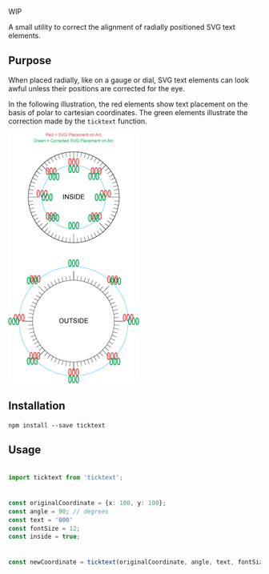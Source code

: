 WIP

A small utility to correct the alignment of radially positioned SVG text elements.


## Purpose
When placed radially, like on a gauge or dial, SVG text elements can look awful unless their positions are corrected for the eye.

In the following illustration, the red elements show text placement on the basis of polar to cartesian coordinates.
The green elements illustrate the correction made by the `ticktext` function.

![SVG Text Alignment and Correction](images/ticktext.png)

## Installation

```console
npm install --save ticktext
```

## Usage

```typescript

import ticktext from 'ticktext';


const originalCoordinate = {x: 100, y: 100};
const angle = 90; // degrees
const text = '000'
const fontSize = 12;
const inside = true;


const newCoordinate = ticktext(originalCoordinate, angle, text, fontSize, inside);



```